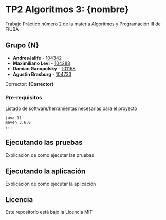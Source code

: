 # TP2 Algoritmos 3: {nombre}

Trabajo Práctico número 2 de la materia Algoritmos y Programación III de FIUBA

## Grupo {N}

* **AndresJalife** - [104342](https://github.com/AndresJalife)
* **Maximiliano Levi** - [104288](https://github.com/maxilevi)
* **Damian Ganopolsky** - [101168](https://github.com/DamianGanopolsky)
* **Agustin Brasburg** - [104733](https://github.com/AgustinBrasburg)

Corrector: **{Corrector}**

### Pre-requisitos

Listado de software/herramientas necesarias para el proyecto

```
java 11
maven 3.6.0
...
```

## Ejecutando las pruebas

Explicación de como ejecutar las pruebas

## Ejecutando la aplicación

Explicación de como ejecutar la aplicación

## Licencia

Este repositorio está bajo la Licencia MIT
